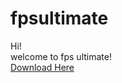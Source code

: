 # fpsultimate
Hi!
<br>
welcome to fps ultimate!
<br>
<a href="https://github.com/ShinzoStudios/fpsultimate/blob/main/FpsUltimate.exe?raw=true">Download Here</a>

